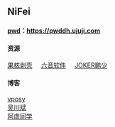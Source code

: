 ## NiFei
#### [pwd](https://pwddh.ujuji.com/)：https://pwddh.ujuji.com
#### 资源
[果核剥壳](https://www.ghxi.com/)$~~~~~$[六音软件](https://www.sixyin.com/)$~~~~~$[JOKER鹏少](https://www.jokerps.com/)          
#### 博客
[vposy](https://weibo.com/vposy?is_all=1)     
[吴川斌](https://www.mr-wu.cn/)     
[阿虚同学](https://www.axutongxue.com/)          